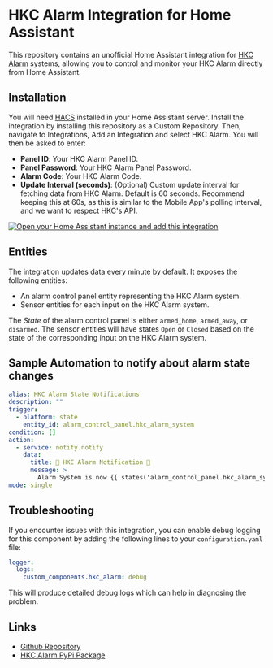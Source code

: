 # HKC Alarm Integration for Home Assistant

This repository contains an unofficial Home Assistant integration for [HKC Alarm](https://www.hkcsecurity.com/) systems, allowing you to control and monitor your HKC Alarm directly from Home Assistant.

## Installation

You will need [HACS](https://hacs.xyz) installed in your Home Assistant server. Install the integration by installing this repository as a Custom Repository. Then, navigate to Integrations, Add an Integration and select HKC Alarm. You will then be asked to enter:

* **Panel ID**: Your HKC Alarm Panel ID.
* **Panel Password**: Your HKC Alarm Panel Password.
* **Alarm Code**: Your HKC Alarm Code.
* **Update Interval (seconds)**: (Optional) Custom update interval for fetching data from HKC Alarm. Default is 60 seconds. Recommend keeping this at 60s, as this is similar to the Mobile App's polling interval, and we want to respect HKC's API.

[![Open your Home Assistant instance and add this integration](https://my.home-assistant.io/badges/config_flow_start.svg)](https://my.home-assistant.io/redirect/config_flow_start/?domain=hkc_alarm)

## Entities

The integration updates data every minute by default. It exposes the following entities:

* An alarm control panel entity representing the HKC Alarm system.
* Sensor entities for each input on the HKC Alarm system.

The *State* of the alarm control panel is either `armed_home`, `armed_away`, or `disarmed`. The sensor entities will have states `Open` or `Closed` based on the state of the corresponding input on the HKC Alarm system.

## Sample Automation to notify about alarm state changes

```yaml
alias: HKC Alarm State Notifications
description: ""
trigger:
  - platform: state
    entity_id: alarm_control_panel.hkc_alarm_system
condition: []
action:
  - service: notify.notify
    data:
      title: 🚨 HKC Alarm Notification 🚨
      message: >
        Alarm System is now {{ states('alarm_control_panel.hkc_alarm_system') }}
mode: single
```


## Troubleshooting

If you encounter issues with this integration, you can enable debug logging for this component by adding the following lines to your `configuration.yaml` file:

```yaml
logger:
  logs:
    custom_components.hkc_alarm: debug
```

This will produce detailed debug logs which can help in diagnosing the problem.

## Links

- [Github Repository](https://github.com/jasonmadigan/pyhkc)
- [HKC Alarm PyPi Package](https://pypi.org/project/pyhkc/)